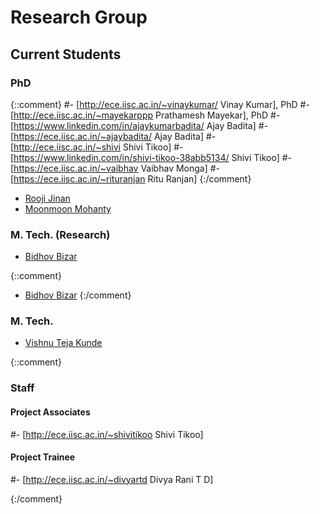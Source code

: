# Research Group

## Current Students
### PhD
{::comment}
#- [http://ece.iisc.ac.in/~vinaykumar/ Vinay Kumar], PhD
#- [http://ece.iisc.ac.in/~mayekarppp Prathamesh Mayekar], PhD
#- [https://www.linkedin.com/in/ajaykumarbadita/ Ajay Badita]
#- [https://ece.iisc.ac.in/~ajaybadita/ Ajay Badita]
#- [http://ece.iisc.ac.in/~shivi Shivi Tikoo] 
#- [https://www.linkedin.com/in/shivi-tikoo-38abb5134/ Shivi Tikoo]
#- [https://ece.iisc.ac.in/~vaibhav Vaibhav Monga]
#- [https://ece.iisc.ac.in/~rituranjan Ritu Ranjan]
{:/comment}
- [Rooji Jinan](https://cps.iisc.ac.in/students/rooji/)
- [Moonmoon Mohanty](https://ece.iisc.ac.in/~moonmoon)

### M. Tech. (Research)
- [Bidhov Bizar](https://ece.iisc.ac.in/~bidhovbizar/)

{::comment}
- [Bidhov Bizar](https://www.linkedin.com/in/bidhovbizar/)
{:/comment}

### M. Tech.
- [Vishnu Teja Kunde](https://ece.iisc.ac.in/~vishnukunde)

{::comment}
### Staff
#### Project Associates
#- [http://ece.iisc.ac.in/~shivitikoo Shivi Tikoo]

#### Project Trainee
#- [http://ece.iisc.ac.in/~divyartd Divya Rani T D]

{:/comment}
